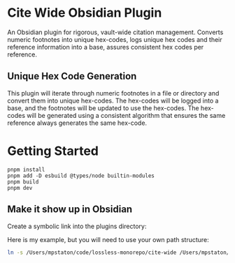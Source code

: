 # Cite Wide Obsidian Plugin

An Obsidian plugin for rigorous, vault-wide citation management. Converts numeric footnotes into unique hex-codes, logs unique hex codes and their reference information into a base, assures consistent hex codes per reference.

## Unique Hex Code Generation

This plugin will iterate through numeric footnotes in a file or directory and convert them into unique hex-codes. The hex-codes will be logged into a base, and the footnotes will be updated to use the hex-codes. The hex-codes will be generated using a consistent algorithm that ensures the same reference always generates the same hex-code.

# Getting Started

```
pnpm install
pnpm add -D esbuild @types/node builtin-modules
pnpm build
pnpm dev
```

## Make it show up in Obsidian

Create a symbolic link into the plugins directory:

Here is my example, but you will need to use your own path structure:
```bash
ln -s /Users/mpstaton/code/lossless-monorepo/cite-wide /Users/mpstaton/content-md/lossless/.obsidian/plugins/cite-wide
```


